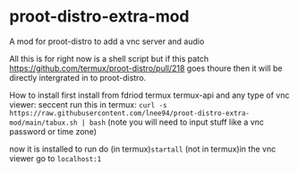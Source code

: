 # proot-distro-extra-mod
A mod for proot-distro to add a vnc server and audio

All this is for right now is a shell script but if this patch https://github.com/termux/proot-distro/pull/218 goes thoure
then it will be directly intergrated in to proot-distro.

How to install 
first install from fdriod termux termux-api and any type of vnc viewer:
seccent run this in termux:
`curl -s https://raw.githubusercontent.com/lnee94/proot-distro-extra-mod/main/tabux.sh | bash` (note you will need to input stuff like a vnc password or time zone)


now it is installed
to run do
(in termux)`startall`
(not in termux)in the vnc viewer go to `localhost:1`
